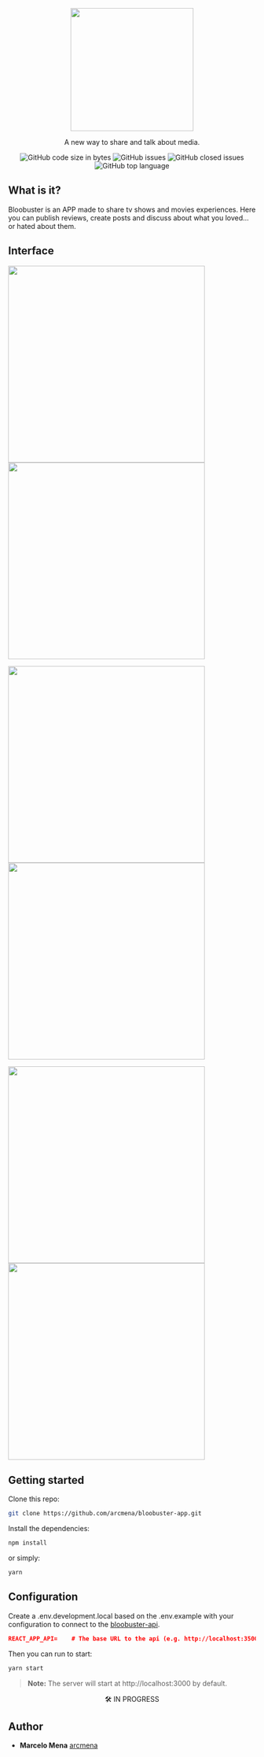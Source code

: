 <div align="center">
<img src="https://user-images.githubusercontent.com/57734796/85964187-0eeb8780-b98f-11ea-83a0-88548d405248.png" width="250" />
<p>A new way to share and talk about media.</p>
<img alt="GitHub code size in bytes" src="https://img.shields.io/github/languages/code-size/arcmena/bloobuster-app?color=FF2C2C&style=flat-square">
<img alt="GitHub issues" src="https://img.shields.io/github/issues/arcmena/bloobuster-app?color=FF2C2C&style=flat-square">
<img alt="GitHub closed issues" src="https://img.shields.io/github/issues-closed-raw/arcmena/bloobuster-app?color=FF2C2C&style=flat-square">
<img alt="GitHub top language" src="https://img.shields.io/github/languages/top/arcmena/bloobuster-app?color=FF2C2C&style=flat-square">
</div>

## What is it?

Bloobuster is an APP made to share tv shows and movies experiences. Here you can publish reviews, create posts and discuss about what you loved... or hated about them.

## Interface

<p>
  <img src="https://user-images.githubusercontent.com/57734796/85964037-81a83300-b98e-11ea-9cb9-6df653697ead.png" width="400" />
  <img src="https://user-images.githubusercontent.com/57734796/85964050-971d5d00-b98e-11ea-9236-fb209219ac18.png" width="400" /> 
</p>

<p>
  <img src="https://user-images.githubusercontent.com/57734796/85964061-a3091f00-b98e-11ea-9fa3-05b314add7ef.png" width="400" />
  <img src="https://user-images.githubusercontent.com/57734796/85964072-ab615a00-b98e-11ea-95c1-5c58d13364ad.png" width="400" /> 
</p>

<p>
  <img src="https://user-images.githubusercontent.com/57734796/86968320-608bd300-c142-11ea-8da2-a900c20994e0.png" width="400" />
  <img src="https://user-images.githubusercontent.com/57734796/86968508-acd71300-c142-11ea-83b6-9d2ef1ea2d1c.png" width="400" /> 
</p>

## Getting started

Clone this repo:

```bash
git clone https://github.com/arcmena/bloobuster-app.git
```

Install the dependencies:

```bash
npm install
```

or simply:

```bash
yarn
```

## Configuration

Create a .env.development.local based on the .env.example with your configuration to connect to the [bloobuster-api](https://github.com/arcmena/bloobuster-api).

```json
REACT_APP_API=    # The base URL to the api (e.g. http://localhost:3500)
```

Then you can run to start: 

```bash
yarn start
```

> **Note:** The server will start at http://localhost:3000 by default.

<div align="center">
🛠 IN PROGRESS
</div>

## Author

-   **Marcelo Mena** [arcmena](https://github.com/arcmena)
